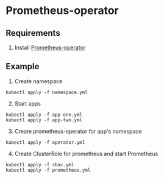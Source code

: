 # Prometheus-operator
## Requirements
1. Install [Prometheus-operator](https://github.com/prometheus-operator/prometheus-operator)

## Example
1. Create namespace
```shell
kubectl apply -f namespace.yml
```
2. Start apps
```shell
kubectl apply -f app-one.yml
kubectl apply -f app-two.yml
```
3. Create prometheus-operator for app's namespace
```shell
kubectl apply -f operator.yml
```
4. Create ClusterRole for prometheus and start Prometheus
```shell
kubectl apply -f rbac.yml
kubectl apply -f prometheus.yml
```